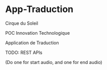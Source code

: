 # App-Traduction

Cirque du Soleil

POC Innovation Technologique

Application de Traduction

TODO:
REST APIs

(Do one for start audio, and one for end audio)
